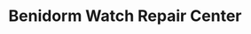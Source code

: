 ---
title: "Benidorm Watch Repair Center"
url: /benidorm/benidorm-watch-repair-center/
shop: Uhren
---